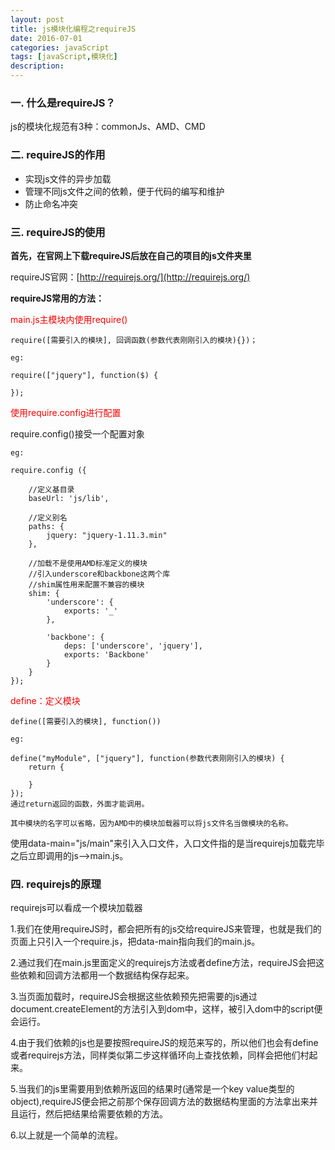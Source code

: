 ```yaml
---
layout: post
title: js模块化编程之requireJS
date: 2016-07-01
categories: javaScript
tags: [javaScript,模块化]
description: 
---
```

###  一. 什么是requireJS？

js的模块化规范有3种：commonJs、AMD、CMD


### 二. requireJS的作用

- 实现js文件的异步加载
- 管理不同js文件之间的依赖，便于代码的编写和维护
- 防止命名冲突

### 三. requireJS的使用

**首先，在官网上下载requireJS后放在自己的项目的js文件夹里**

requireJS官网：[http://requirejs.org/](http://requirejs.org/)

**requireJS常用的方法：**

<font color="red">main.js主模块内使用require()</font>
   
    require([需要引入的模块], 回调函数(参数代表刚刚引入的模块){})；

    eg:

    require(["jquery"], function($) {
    
    });

<font color="red">使用require.config进行配置</font>

require.config()接受一个配置对象

    eg:
    
    require.config ({
    
    	//定义基目录
    	baseUrl: 'js/lib',
    	
        //定义别名
    	paths: {
    		jquery: "jquery-1.11.3.min"
    	},
    	
    	//加载不是使用AMD标准定义的模块
    	//引入underscore和backbone这两个库
    	//shim属性用来配置不兼容的模块
    	shim: {
    		'underscore': {
    			exports: '_'
    		},
    		
    		'backbone': {
    			deps: ['underscore', 'jquery'],
    			exports: 'Backbone'
    		}
    	}
    });


<font color="red">define：定义模块</font>
   
    define([需要引入的模块], function())

    eg:

    define("myModule", ["jquery"], function(参数代表刚刚引入的模块) {
    	return {
    		
    	}
    });
    通过return返回的函数，外面才能调用。
    
    其中模块的名字可以省略，因为AMD中的模块加载器可以将js文件名当做模块的名称。

使用data-main="js/main"来引入入口文件，入口文件指的是当requirejs加载完毕之后立即调用的js——>main.js。

<script type="text/javascript" src="js/require.js" data-main="js/main"></script>

### 四. requirejs的原理

requirejs可以看成一个模块加载器

1.我们在使用requireJS时，都会把所有的js交给requireJS来管理，也就是我们的页面上只引入一个require.js，把data-main指向我们的main.js。

 2.通过我们在main.js里面定义的requirejs方法或者define方法，requireJS会把这些依赖和回调方法都用一个数据结构保存起来。

 3.当页面加载时，requireJS会根据这些依赖预先把需要的js通过document.createElement的方法引入到dom中，这样，被引入dom中的script便会运行。

 4.由于我们依赖的js也是要按照requireJS的规范来写的，所以他们也会有define或者requirejs方法，同样类似第二步这样循环向上查找依赖，同样会把他们村起来。

 5.当我们的js里需要用到依赖所返回的结果时(通常是一个key value类型的object),requireJS便会把之前那个保存回调方法的数据结构里面的方法拿出来并且运行，然后把结果给需要依赖的方法。

 6.以上就是一个简单的流程。
